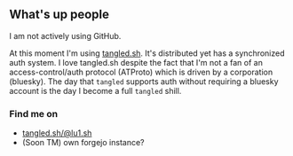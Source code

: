 ## What's up people

I am not actively using GitHub.

At this moment I'm using [tangled.sh](https://tangled.sh). It's distributed yet has a synchronized auth system. I love tangled.sh despite the fact that I'm not a fan of an access-control/auth protocol (ATProto) which is driven by a corporation (bluesky). The day that `tangled` supports auth without requiring a bluesky account is the day I become a full `tangled` shill.

### Find me on

- [tangled.sh/@lu1.sh](https://tangled.sh/@lu1.sh)
- (Soon TM) own forgejo instance?
